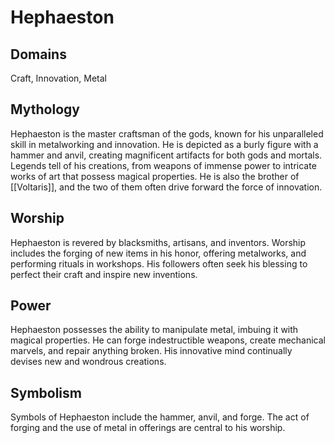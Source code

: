 # Hephaeston
## Domains 
Craft, Innovation, Metal
## Mythology
Hephaeston is the master craftsman of the gods, known for his unparalleled skill in metalworking and innovation. He is depicted as a burly figure with a hammer and anvil, creating magnificent artifacts for both gods and mortals. Legends tell of his creations, from weapons of immense power to intricate works of art that possess magical properties. He is also the brother of [[Voltaris]], and the two of them often drive forward the force of innovation.
## Worship 
Hephaeston is revered by blacksmiths, artisans, and inventors. Worship includes the forging of new items in his honor, offering metalworks, and performing rituals in workshops. His followers often seek his blessing to perfect their craft and inspire new inventions.
## Power
Hephaeston possesses the ability to manipulate metal, imbuing it with magical properties. He can forge indestructible weapons, create mechanical marvels, and repair anything broken. His innovative mind continually devises new and wondrous creations.
## Symbolism 
Symbols of Hephaeston include the hammer, anvil, and forge. The act of forging and the use of metal in offerings are central to his worship.
